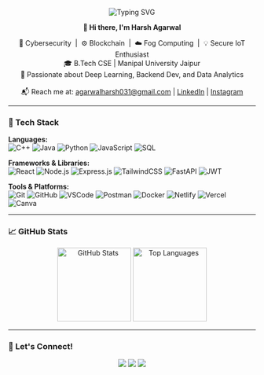 <p align="center">
  <img src="https://readme-typing-svg.demolab.com?font=Fira+Code&size=25&duration=4000&pause=1000&center=true&vCenter=true&width=435&lines=Hi+there%2C+I'm+Harsh+Agarwal+👋;Cybersecurity+%7C+Blockchain+%7C+Fog+Computing;Secure+IoT+%7C+ML+%7C+Backend+Dev" alt="Typing SVG" />
<p align="center">
  <strong>👋 Hi there, I'm Harsh Agarwal</strong>
</p>
<p align="center">
  🔐 Cybersecurity &nbsp;|&nbsp; ⚙️ Blockchain &nbsp;|&nbsp; ☁️ Fog Computing &nbsp;|&nbsp; 💡 Secure IoT Enthusiast <br>
  🎓 B.Tech CSE | Manipal University Jaipur <br>
  🧠 Passionate about Deep Learning, Backend Dev, and Data Analytics <br><br>
  📬 Reach me at: <a href="mailto:agarwalharsh031@gmail.com">agarwalharsh031@gmail.com</a> | 
  <a href="https://www.linkedin.com/in/harshagarwalsde/">LinkedIn</a> | 
  <a href="https://www.instagram.com/harsh_agarwal_18/">Instagram</a>
</p>

---

### 🚀 Tech Stack

**Languages:**  
![C++](https://img.shields.io/badge/C++-00599C?style=for-the-badge&logo=c%2B%2B&logoColor=white)
![Java](https://img.shields.io/badge/Java-ED8B00?style=for-the-badge&logo=openjdk&logoColor=white)
![Python](https://img.shields.io/badge/Python-3776AB?style=for-the-badge&logo=python&logoColor=white)
![JavaScript](https://img.shields.io/badge/JavaScript-F7DF1E?style=for-the-badge&logo=javascript&logoColor=black)
![SQL](https://img.shields.io/badge/SQL-4479A1?style=for-the-badge&logo=mysql&logoColor=white)

**Frameworks & Libraries:**  
![React](https://img.shields.io/badge/React-20232A?style=for-the-badge&logo=react&logoColor=61DAFB)
![Node.js](https://img.shields.io/badge/Node.js-339933?style=for-the-badge&logo=node.js&logoColor=white)
![Express.js](https://img.shields.io/badge/Express.js-000000?style=for-the-badge&logo=express&logoColor=white)
![TailwindCSS](https://img.shields.io/badge/TailwindCSS-38B2AC?style=for-the-badge&logo=tailwind-css&logoColor=white)
![FastAPI](https://img.shields.io/badge/FastAPI-005571?style=for-the-badge&logo=fastapi)
![JWT](https://img.shields.io/badge/JWT-000000?style=for-the-badge&logo=json-web-tokens&logoColor=white)

**Tools & Platforms:**  
![Git](https://img.shields.io/badge/Git-F05032?style=for-the-badge&logo=git&logoColor=white)
![GitHub](https://img.shields.io/badge/GitHub-181717?style=for-the-badge&logo=github)
![VSCode](https://img.shields.io/badge/VSCode-007ACC?style=for-the-badge&logo=visual-studio-code)
![Postman](https://img.shields.io/badge/Postman-FF6C37?style=for-the-badge&logo=postman&logoColor=white)
![Docker](https://img.shields.io/badge/Docker-2496ED?style=for-the-badge&logo=docker&logoColor=white)
![Netlify](https://img.shields.io/badge/Netlify-00C7B7?style=for-the-badge&logo=netlify&logoColor=white)
![Vercel](https://img.shields.io/badge/Vercel-000000?style=for-the-badge&logo=vercel&logoColor=white)
![Canva](https://img.shields.io/badge/Canva-00C4CC?style=for-the-badge&logo=canva&logoColor=white)

---

### 📈 GitHub Stats

<p align="center">
  <img src="https://github-readme-stats.vercel.app/api?username=AXONDEMON&show_icons=true&theme=radical" alt="GitHub Stats" height="150"/>
  <img src="https://github-readme-stats.vercel.app/api/top-langs/?username=AXONDEMON&layout=compact&theme=radical" alt="Top Languages" height="150"/>
</p>

---

### 🤝 Let's Connect!

<p align="center">
  <a href="mailto:agarwalharsh031@gmail.com"><img src="https://img.shields.io/badge/Gmail-D14836?style=for-the-badge&logo=gmail&logoColor=white"/></a>
  <a href="https://www.linkedin.com/in/harshagarwalsde/"><img src="https://img.shields.io/badge/LinkedIn-0077B5?style=for-the-badge&logo=linkedin&logoColor=white"/></a>
  <a href="https://www.instagram.com/harsh_agarwal_18/"><img src="https://img.shields.io/badge/Instagram-E4405F?style=for-the-badge&logo=instagram&logoColor=white"/></a>
</p>
